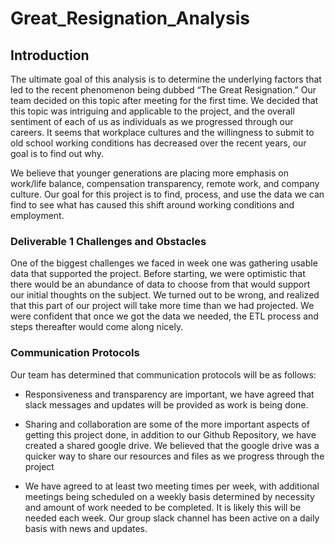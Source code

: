 # Great_Resignation_Analysis

## Introduction 

The ultimate goal of this analysis is to determine the underlying factors that led to the recent phenomenon being dubbed “The Great Resignation.” Our team decided on this topic after meeting for the first time. We decided that this topic was intriguing and applicable to the project, and the overall sentiment of each of us as individuals as we progressed through our careers. It seems that workplace cultures and the willingness to submit to old school working conditions has decreased over the recent years, our goal is to find out why. 

We believe that younger generations are placing more emphasis on work/life balance, compensation transparency, remote work, and company culture. Our goal for this project is to find, process, and use the data we can find to see what has caused this shift around working conditions and employment. 

### Deliverable 1 Challenges and Obstacles 

One of the biggest challenges we faced in week one was gathering usable data that supported the project. Before starting, we were optimistic that there would be an abundance of data to choose from that would support our initial thoughts on the subject. We turned out to be wrong, and realized that this part of our project will take more time than we had projected. We were confident that once we got the data we needed, the ETL process and steps thereafter would come along nicely. 

### Communication Protocols 

Our team has determined that communication protocols will be as follows:

- Responsiveness and transparency are important, we have agreed that slack messages and updates will be provided as work is being done. 

- Sharing and collaboration are some of the more important aspects of getting this project done, in addition to our Github Repository, we have created a shared google drive. We believed that the google drive was a quicker way to share our resources and files as we progress through the project 

- We have agreed to at least two meeting times per week, with additional meetings being scheduled on a weekly basis determined by necessity and amount of work needed to be completed. It is likely this will be needed each week. Our group slack channel has been active on a daily basis with news and updates.
